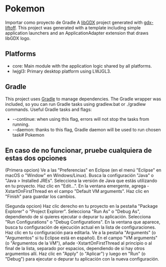 # Pokemon
Importar como proyecto de Gradle
A [libGDX](https://libgdx.com/) project generated with [gdx-liftoff](https://github.com/tommyettinger/gdx-liftoff).
This project was generated with a template including simple application launchers and an ApplicationAdapter extension that draws libGDX logo.

## Platforms
- core: Main module with the application logic shared by all platforms.
- lwjgl3: Primary desktop platform using LWJGL3.

## Gradle
This project uses [Gradle](http://gradle.org/) to manage dependencies.
The Gradle wrapper was included, so you can run Gradle tasks using gradlew.bat or ./gradlew commands.
Useful Gradle tasks and flags:

- --continue: when using this flag, errors will not stop the tasks from running.
- --daemon: thanks to this flag, Gradle daemon will be used to run chosen task# Pokemon

## En caso de no funcionar, pruebe cualquiera de estas dos opciones
(Primera opcion)
Ve a las "Preferencias" en Eclipse (en el menú "Eclipse" en macOS o "Window" en Windows/Linux).
Busca la configuración "Java" o "Java > Installed JREs".
Selecciona la versión de Java que estás utilizando en tu proyecto.
Haz clic en "Edit...".
En la ventana emergente, agrega -XstartOnFirstThread en el campo "Default VM arguments".
Haz clic en "Finish" para guardar los cambios.

(Segunda opcion)
Haz clic derecho en tu proyecto en la pestaña "Package Explorer" o "Project Explorer".
Selecciona "Run As" o "Debug As", dependiendo de si quieres ejecutar o depurar tu aplicación.
Selecciona "Run Configurations" o "Debug Configurations".
En la ventana que aparece, busca tu configuración de ejecución actual en la lista de configuraciones.
Haz clic en tu configuración para editarla.
Ve a la pestaña "Arguments" (o "Argumentos" si tu Eclipse está en español).
En el campo "VM arguments" (o "Argumentos de la VM"), añade -XstartOnFirstThread al principio o al final de la lista, separado por espacios, dependiendo de si hay otros argumentos allí.
Haz clic en "Apply" (o "Aplicar") y luego en "Run" (o "Debug") para ejecutar o depurar tu aplicación con la nueva configuración.
